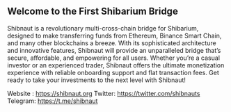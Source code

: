 

## Welcome to the First Shibarium Bridge
Shibnaut is a revolutionary multi-cross-chain bridge for Shibarium, designed to make transferring funds from Ethereum, Binance Smart Chain, and many other blockchains a breeze. With its sophisticated architecture and innovative features, Shibnaut will provide an unparalleled bridge that’s secure, affordable, and empowering for all users. Whether you’re a casual investor or an experienced trader, Shibnaut offers the ultimate monetization experience with reliable onboarding support and flat transaction fees. Get ready to take your investments to the next level with Shibnaut!

Website : https://shibnaut.org
Twitter: https://twitter.com/shibnauts
Telegram: https://t.me/shibnaut
